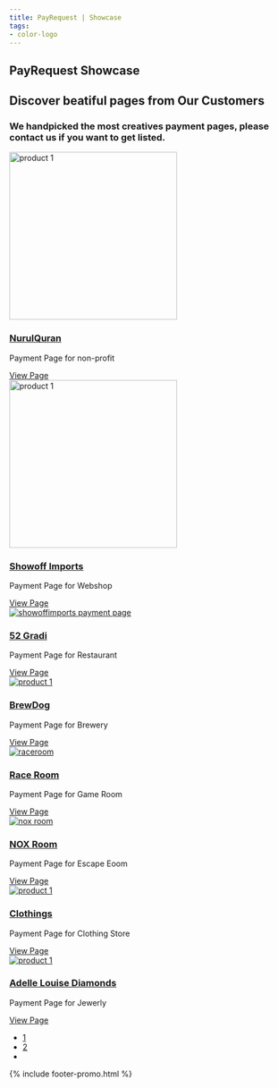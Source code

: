 ```yaml
---
title: PayRequest | Showcase
tags:
- color-logo
---
```


<section class="breadcrumb-area">
         <div class="breadcrumb-shape"></div>
         <div class="container">
            <div class="row">
               <div class="col-lg-12">
                  <div class="breadcrumb-inn">
                     <div class="section-title wow fadeInUp" data-wow-duration="1s" data-wow-delay="0.3s" style="visibility: visible; animation-duration: 1s; animation-delay: 0.3s; animation-name: fadeInUp;">
                       <h2>PayRequest 
<span>Showcase</span></h2>
                     </div>
                  </div>
               </div>
            </div>
         </div>
</section>



<section class="product-section section_100">
         <div class="container">
            <div class="row">
               <div class="col-lg-12">
    
   <div class="section-title wow fadeInUp" data-wow-duration="1s" data-wow-delay="0.3s" style="visibility: visible; animation-duration: 1s; animation-delay: 0.3s; animation-name: fadeInUp;">
<h2>Discover beatiful pages from  <span>Our Customers</span>

</h2>


<h3>We handpicked the most creatives payment pages, please contact us if you want to get listed.
</h3>
                  </div> 
    
    
<div class="product-list-box">
                     <div class="row">
                        <div class="col-lg-6 col-md-6 col-sm-12">
                           <div class="product-item">
                              <div class="product-image">
                                 <a href="#">
 <img src="https://i.imgur.com/cdiyYJe.png" alt="product 1" style="height: 300px;">
                                 </a>
                              </div>
                              <div class="product-text">
                                 <div class="product-title">
                                    <h3><a href="#">NurulQuran</a></h3>
                                    <p>Payment Page for non-profit</p>
                                 </div>
                                 <div class="product-action">
              <a href="https://payrequest.me/NurulQuran" style="width: 100px;">View Page</a>
                                 </div>
                              </div>
                           </div>
                        </div>
                        <div class="col-lg-6 col-md-6 col-sm-12">
                           <div class="product-item">
                              <div class="product-image">
     <a href="https://payrequest.me/NurulQuran"> 
     <img src="https://i.imgur.com/g61tN7J.jpg" alt="product 1" style="height: 300px;">
    </a>
                              </div>
                              <div class="product-text">
                                 <div class="product-title">
                                    <h3><a href="#">Showoff Imports</a></h3>
                                    <p>Payment Page for Webshop</p>
                                 </div>
                                 <div class="product-action">
                            <a href="https://payrequest.me/showoffimports" style="width: 100px;">View Page</a>
                                 </div>
                              </div>
                           </div>
                        </div>
                        <div class="col-lg-6 col-md-6 col-sm-12">
                           <div class="product-item">
                              <div class="product-image">
        <a href="https://payrequest.me/showoffimports">
        <img src="https://i.imgur.com/qSlBiAv.jpg" alt="showoffimports payment page">
                                 </a>
                              </div>
                              <div class="product-text">
                                 <div class="product-title">
                                    <h3><a href="https://payrequest.me/52gradi">52 Gradi</a></h3>
                                    <p>Payment Page for Restaurant</p>
                                 </div>
                                 <div class="product-action">
             <a href="https://payrequest.me/52gradi" style="width: 100px;">View Page</a>
                                 </div>
                              </div>
                           </div>
                        </div>
                        


<div class="col-lg-6 col-md-6 col-sm-12">
                           <div class="product-item">
                              <div class="product-image">
                                 <a href="#">
                                 <img src="https://i.imgur.com/Cy6QsZb.jpg" alt="product 1">
                                 </a>
                              </div>
                              <div class="product-text">
                                 <div class="product-title">
                                    <h3><a href="https://payrequest.me/brewdog-hopline">BrewDog</a></h3>
                                    <p>Payment Page for Brewery</p>
                                 </div>
                                 <div class="product-action">
                                    <a href="https://payrequest.me/brewdog-hopline" style="
    width: 100px;
">View Page</a>
                                 </div>
                              </div>
                           </div>
                        </div>


<div class="col-lg-6 col-md-6 col-sm-12">
                           <div class="product-item">
                              <div class="product-image">
                                 <a href="https://payrequest.me/raceroom">
                                 <img src="https://i.imgur.com/R8nlbIJ.jpg" alt="raceroom">
                                 </a>
                              </div>
                              <div class="product-text">
                                 <div class="product-title">
                                    <h3><a href="https://payrequest.me/raceroom">Race Room</a></h3>
                                    <p>Payment Page for Game Room</p>
                                 </div>
                                 <div class="product-action">
                                    <a href="https://payrequest.me/raceroom" style="
    width: 100px;
">View Page</a>
                                 </div>
                              </div>
                           </div>
                        </div>


<div class="col-lg-6 col-md-6 col-sm-12">
                           <div class="product-item">
                              <div class="product-image">
                                 <a href="https://payrequest.me/noxroom">
                                 <img src="https://i.imgur.com/SqSq8rU.jpg" alt="nox room">
                                 </a>
                              </div>
                              <div class="product-text">
                                 <div class="product-title">
                                    <h3><a href="https://payrequest.me/noxroom">NOX Room</a></h3>
                                    <p>Payment Page for Escape Eoom</p>
                                 </div>
                                 <div class="product-action">
                                    <a href="https://payrequest.me/noxroom" style="
    width: 100px;
">View Page</a>
                                 </div>
                              </div>
                           </div>
                        </div>


<div class="col-lg-6 col-md-6 col-sm-12">
                           <div class="product-item">
                              <div class="product-image">
                                 <a href="#">
                                 <img src="https://i.imgur.com/7lAb5mR.jpg" alt="product 1">
                                 </a>
                              </div>
                              <div class="product-text">
                                 <div class="product-title">
                                    <h3><a href="#">Clothings</a></h3>
                                    <p>Payment Page for Clothing Store</p>
                                 </div>
                                 <div class="product-action">
                                    <a href="#" style="
    width: 100px;
">View Page</a>
                                 </div>
                              </div>
                           </div>
                        </div><div class="col-lg-6 col-md-6 col-sm-12">
                           <div class="product-item">
                              <div class="product-image">
                                 <a href="https://payrequest.me/adellelouisediamonds.com">
                                 <img src="https://i.imgur.com/MlQGp7c.png" alt="product 1">
                                 </a>
                              </div>
                              <div class="product-text">
                                 <div class="product-title">
        <h3><a href="https://payrequest.me/adellelouisediamonds.com"> Adelle Louise Diamonds </a></h3>
                                    <p>Payment Page for Jewerly</p>
                                 </div>
                                 <div class="product-action">
                                    <a href="https://payrequest.me/adellelouisediamonds.com" style="
    width: 100px;
">View Page</a>
                                 </div>
                              </div>
                           </div>
                        </div>
                        

</div>
<!-- Pagination Start -->
<div class="pagination-box-row">
<ul class="pagination">
<li class="active"><a href="#">1</a></li>
<li><a href="#">2</a></li>
 <li><a href="#"><i class="fa fa-angle-double-right" aria-hidden="true"></i></a></li>
</ul>
</div>
 <!-- Pagination End -->
</div>
</div>
</div>
</div>
</section>


{% include footer-promo.html %}